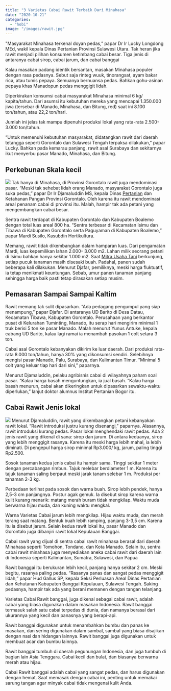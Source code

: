 ```yaml
---
title: "3 Varietas Cabai Rawit Terbaik Dari Minahasa"
date: "2020-10-21"
categories: 
  - "hobi"
image: "/images/rawit.jpg"
---
```


"Masyarakat Minahasa terkenal doyan pedas,” papar Dr Ir Lucky Longdong MEd, wakil kepala Dinas Pertanian Provinsi Sulawesi Utara. Tak heran jika rawit menjadi pilihan konsumen ketimbang cabai besar. Tiga jenis di antaranya cabai sirop, cabai jarum, dan cabai banggai

Kalau masakan padang identik bersantan, masakan Minahasa populer dengan rasa pedasnya. Sebut saja rinteg wuuk, tinorangsat, ayam bakar rica, atau tumis pepaya. Semuanya bernuansa pedas. Bahkan gohu-asinan pepaya khas Manadopun pedas menggigit lidah.

Diperkirakan konsumsi cabai masyarakat Minahasa minimal 6 kg/ kapita/tahun. Dari asumsi itu kebutuhan mereka yang mencapai 1.350.000 jiwa (tersebar di Manado, Minahasa, dan Bitung, red) saat ini 8.100 ton/tahun, atau 22,2 ton/hari.

Jumlah ini jelas tak mampu dipenuhi produksi lokal yang rata-rata 2.500-3.000 ton/tahun.

“Untuk memenuhi kebutuhan masyarakat, didatangkan rawit dari daerah tetangga seperti Gorontalo dan Sulawesi Tengah terpaksa dilakukan,” papar Lucky. Bahkan pada kemarau panjang, rawit asal Surabaya dan sekitarnya ikut menyerbu pasar Manado, Minahasa, dan Bitung.

## Perkebunan Skala kecil

![](/images/cabai-300x186.jpg) Tak hanya di Minahasa, di Provinsi Gorontalo rawit juga mendominasi pasar. “Meski tak sehebat lidah orang Manado, masyarakat Gorontalo juga suka pedas,” papar Dr Ir Djamaluddin MS, kepala Dinas [Pertanian](http://localhost/mitra/pertanian "Pertanian") dan Ketahanan Pangan Provinsi Gorontalo. Oleh karena itu rawit mendominasi areal penanam cabai di provinsi itu. Malah, hampir tak ada petani yang mengembangkan cabai besar.

Sentra rawit terdapat di Kabupaten Gorontalo dan Kabupaten Boalemo dengan total luas areal 800 ha. “Sentra terbesar di Kecamatan Isimu dan Tibawa di Kabupaten Gorontalo serta Paguyaman di Kabupaten Boalemo,” papar Mardi Susilo, Kasubdin Hortikultura.

Memang, rawit tidak dikembangkan dalam hamparan luas. Dari pengamatan Mardi, luas kepemilikan lahan 2.000- 3.000 m2. Lahan milik seorang petani di Isimu bahkan hanya sekitar 1.000 m2. Saat [Mitra Usaha Tani](http://localhost/mitra) berkunjung, setiap pucuk tanaman masih disesaki buah. Padahal, panen sudah beberapa kali dilakukan. Menurut Djafar, pemiliknya, meski harga fluktuatif, ia tetap menikmati keuntungan. Sebab, umur panen tanaman panjang sehingga harga baik pasti tetap dirasakan setiap musim.

## Pemasaran Sampai Sampai Kaltim

Rawit memang tak sulit dipasarkan. “Ada pedagang pengumpul yang siap menampung,” papar Djafar. Di antaranya UD Barito di Desa Datau, Kecamatan Tibawa, Kabupaten Gorontalo. Perusahaan yang berkantor pusat di Kelurahan Tuminting, Manado, itu serap hari mengirim minimal 1 truk berisi 5 ton ke pasar Manado. Malah menurut Yunus Antuke, kepala cabang UD Barito, kalau lagi ramai ia menambah pasokan 1 colt setara 3 ton.

Cabai asal Gorontalo kebanyakan dikirim ke luar daerah. Dari produksi rata-rata 8.000 ton/tahun, hanya 30% yang dikonsumsi sendiri. Selebihnya mengisi pasar Manado, Palu, Surabaya, dan Kalimantan Timur. “Minimal 5 colt yang keluar tiap hari dari sini,” paparnya.

Menurut Djamaluddin, pelaku agribisnis cabai di wilayahnya paham soal pasar. “Kalau harga basah menguntungkan, ia jual basah. “Kalau harga basah menurun, cabai akan dikeringkan untuk dipasarkan sewaktu-waktu diperlukan,” lanjut doktor alumnus Institut Pertanian Bogor itu.

## Cabai Rawit Jenis lokal

![](/images/rawit2-300x198.jpg) Menurut Djamaluddin, rawit yang dikembangkan petani kebanyakan rawit lokal. “Rawit introduksi justru kurang disenangi,” paparnya. Alasannya, rawit introduksi kurang pedas. Pasar lokal menghendaki rawit pedas. Ada 2 jenis rawit yang dikenal di sana: sirop dan jarum. Di antara keduanya, sirop yang lebih menggigit rasanya. Karena itu meski harga lebih mahal, ia lebih diminati. Di pengepul harga sirop minimal Rp3.000/ kg, jarum, paling tinggi Rp2.500.

Sosok tanaman kedua jenis cabai itu hampir sama. Tinggi sekitar 1 meter dengan percabangan rimbun. Tajuk melebar berdiameter 1 m. Karena itu tajuk tanaman saling berpaut meski jarak tanam selebar 1 m. Produksi per tanaman 2-3 kg.

Perbedaan terlihat pada sosok dan warna buah. Sirop lebih pendek, hanya 2,5-3 cm panjangnya. Postur agak gemuk. Ia disebut sirop karena warna kulit kurang menarik: matang merah buram tidak mengkilap. Waktu muda berwarna hijau muda, dan kuning waktu mengkal.

Warna Varietas Cabai jarum lebih mengkilap. Hijau waktu muda, dan merah terang saat matang. Bentuk buah lebih ramping, panjang 3-3,5 cm. Karena itu ia disebut jarum. Selain kedua rawit lokal itu, pasar Manado dan Gorontalo juga dibanjiri rawit lokal Kepulauan Banggai.

Cabai rawit yang dijual di sentra cabai rawit minahasa berasal dari daerah Minahasa seperti Tomohon, Tondano, dan Kota Manado. Selain itu, sentra cabai rawit minahasa juga menyediakan aneka cabai rawit dari daerah lain di Indonesia seperti Kalimantan, Sumatra, Sulawesi, dan Papua

Rawit banggai itu berukuran lebih kecil, panjang hanya sekitar 2 cm. Meski begitu, rasanya paling pedas. “Rasanya panas dan sangat pedas menggigit lidah,” papar Hud Gallus SP, kepala Seksi Perluasan Areal Dinas Pertanian dan Kehutanan Kabupaten Banggai Kepulauan, Sulawesi Tengah. Saking pedasnya, hampir tak ada yang berani memanen dengan tangan telanjang.

Varietas Cabai Rawit banggai, juga dikenal sebagai cabai rawit, adalah cabai yang biasa digunakan dalam masakan Indonesia. Rawit banggai termasuk salah satu cabai terpedas di dunia, dan namanya berasal dari ukurannya yang kecil dan panasnya yang berapi-api.

Rawit banggai digunakan untuk menambahkan bumbu dan panas ke masakan, dan sering digunakan dalam sambal, sambal yang biasa disajikan dengan nasi dan hidangan lainnya. Rawit banggai juga digunakan untuk membuat acar dan bumbu lainnya.

Rawit banggai tumbuh di daerah pegunungan Indonesia, dan juga tumbuh di bagian lain Asia Tenggara. Cabai kecil dan bulat, dan biasanya berwarna merah atau hijau.

Cabai Rawit banggai adalah cabai yang sangat pedas, dan harus digunakan dengan hemat. Saat memasak dengan cabai ini, penting untuk memakai sarung tangan agar minyak cabai tidak mengenai kulit Anda.
